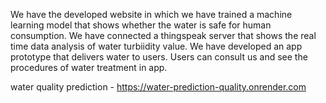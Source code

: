 We have the developed website in which we have trained a machine learning model that shows whether the water is safe for human consumption. We have connected a thingspeak server that shows the real time data analysis of water turbiidity value. We have developed an app prototype that delivers water to users. Users can consult us and see the procedures of water treatment in app.

water quality prediction - https://water-prediction-quality.onrender.com
